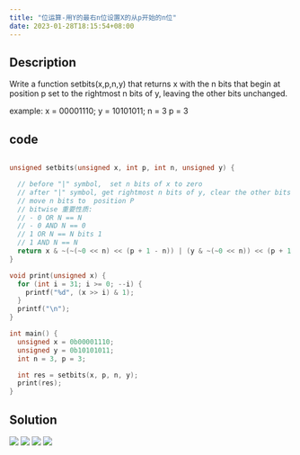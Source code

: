 ```yaml
---
title: "位运算-用Y的最右n位设置X的从p开始的n位"
date: 2023-01-28T18:15:54+08:00
---
```


## Description

Write a function setbits(x,p,n,y) that returns x with the n bits that begin at
position p set to the rightmost n bits of y, leaving the other bits unchanged.

example:
x = 00001110;
y = 10101011;
n = 3
p = 3

## code

``` c

unsigned setbits(unsigned x, int p, int n, unsigned y) {

  // before "|" symbol,  set n bits of x to zero
  // after "|" symbol, get rightmost n bits of y, clear the other bits of y, and
  // move n bits to  position P
  // bitwise 重要性质:
  // - 0 OR N == N
  // - 0 AND N == 0
  // 1 OR N == N bits 1
  // 1 AND N == N
  return x & ~(~(~0 << n) << (p + 1 - n)) | (y & ~(~0 << n)) << (p + 1 - n);
}

void print(unsigned x) {
  for (int i = 31; i >= 0; --i) {
    printf("%d", (x >> i) & 1);
  }
  printf("\n");
}

int main() {
  unsigned x = 0b00001110;
  unsigned y = 0b10101011;
  int n = 3, p = 3;

  int res = setbits(x, p, n, y);
  print(res);
} 

```

## Solution

![](/img/Bitwise%20Operators%20-2.jpg)
![](/img/Bitwise%20Operators%20-3.jpg)
![](/img/Bitwise%20Operators%20-4.jpg)
![](/img/Bitwise%20Operators%20-5.jpg)
